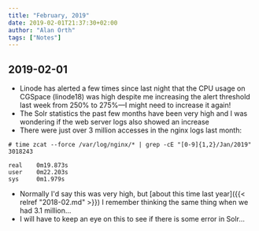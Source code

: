 ```yaml
---
title: "February, 2019"
date: 2019-02-01T21:37:30+02:00
author: "Alan Orth"
tags: ["Notes"]
---
```


## 2019-02-01

- Linode has alerted a few times since last night that the CPU usage on CGSpace (linode18) was high despite me increasing the alert threshold last week from 250% to 275%—I might need to increase it again!
- The Solr statistics the past few months have been very high and I was wondering if the web server logs also showed an increase
- There were just over 3 million accesses in the nginx logs last month:

```
# time zcat --force /var/log/nginx/* | grep -cE "[0-9]{1,2}/Jan/2019"
3018243

real    0m19.873s
user    0m22.203s
sys     0m1.979s
```

<!--more-->

- Normally I'd say this was very high, but [about this time last year]({{< relref "2018-02.md" >}}) I remember thinking the same thing when we had 3.1 million...
- I will have to keep an eye on this to see if there is some error in Solr...

<!-- vim: set sw=2 ts=2: -->

